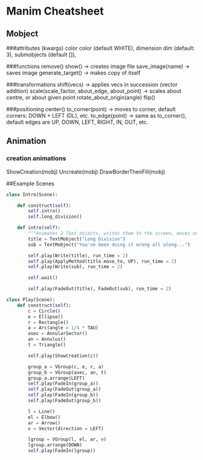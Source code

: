 # Manim Cheatsheet

## Mobject
###attributes (kwargs)
color color (default WHITE), dimension dim (default: 3), submobjects (default []),

###functions
remove()
show() -> creates image file
save_image(name) -> saves image
generate_target() -> makes copy of itself

###transformations
shift(vecs) -> applies vecs in succession (vector addition)
scale(scale_factor, about_edge, about_point) -> scales about centre, or about given point
rotate_about_origin(angle)
flip()

###positioning
center()
to_corner(point) -> moves to corner, default corners: DOWN + LEFT (DL), etc.
to_edge(point) -> same as to_corner(), default edges are UP, DOWN, LEFT, RIGHT, IN, OUT, etc.

## Animation
### creation animations
ShowCreation(mobj)
Uncreate(mobj)
DrawBorderThenFill(mobj)

##Example Scenes
```python
class Intro(Scene):

    def construct(self):
        self.intro()
        self.long_division()

    def intro(self):
        """Animates 2 Text objects, writes them to the screen, moves one up, and then fades both out."""
        title = TextMobject("Long Division")
        sub = TextMobject("You've been doing it wrong all along...")

        self.play(Write(title), run_time = 2)
        self.play(ApplyMethod(title.move_to, UP), run_time = 2)
        self.play(Write(sub), run_time = 2)

        self.wait()

        self.play(FadeOut(title), FadeOut(sub), run_time = 2)

class Play(Scene):
    def construct(self):
        c = Circle()
        e = Ellipse()
        r = Rectangle()
        a = Arc(angle = 1/4 * TAU)
        asec = AnnularSector()
        an = Annulus()
        t = Triangle()

        self.play(ShowCreation(c))

        group_a = VGroup(c, e, r, a)
        group_b = VGroup(asec, an, t)
        group_a.arrange(LEFT)
        self.play(FadeIn(group_a))
        self.play(FadeOut(group_a))
        self.play(FadeIn(group_b))
        self.play(FadeOut(group_b))

        l = Line()
        el = Elbow()
        ar = Arrow()
        v = Vector(direction = LEFT)

        lgroup = VGroup(l, el, ar, v)
        lgroup.arrange(DOWN)
        self.play(FadeIn(lgroup))
```

